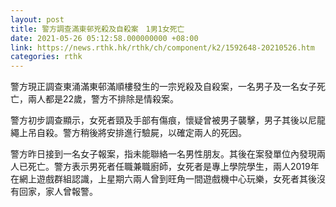 ```yaml
---
layout: post
title: 警方調查滿東邨兇殺及自殺案　1男1女死亡
date: 2021-05-26 05:12:58.000000000 +08:00
link: https://news.rthk.hk/rthk/ch/component/k2/1592648-20210526.htm
categories: rthk
---
```


警方現正調查東涌滿東邨滿順樓發生的一宗兇殺及自殺案，一名男子及一名女子死亡，兩人都是22歲，警方不排除是情殺案。

警方初步調查顯示，女死者頸及手部有傷痕，懷疑曾被男子襲擊，男子其後以尼龍繩上吊自殺。警方稍後將安排進行驗屍，以確定兩人的死因。

警方昨日接到一名女子報案，指未能聯絡一名男性朋友。其後在案發單位內發現兩人已死亡。警方表示男死者任職兼職廚師，女死者是專上學院學生，兩人2019年在網上遊戲群組認識，上星期六兩人曾到旺角一間遊戲機中心玩樂，女死者其後沒有回家，家人曾報警。
